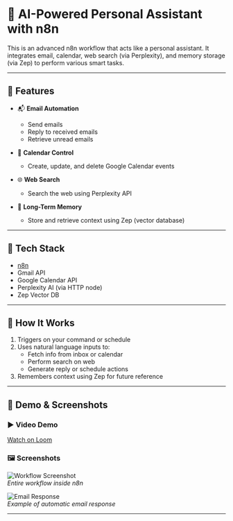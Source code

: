 # 🧠 AI-Powered Personal Assistant with n8n

This is an advanced n8n workflow that acts like a personal assistant. It integrates email, calendar, web search (via Perplexity), and memory storage (via Zep) to perform various smart tasks.

---

## 📌 Features

- 📬 **Email Automation**
  - Send emails
  - Reply to received emails
  - Retrieve unread emails
  
- 📅 **Calendar Control**
  - Create, update, and delete Google Calendar events
  
- 🌐 **Web Search**
  - Search the web using Perplexity API
  
- 🧠 **Long-Term Memory**
  - Store and retrieve context using Zep (vector database)

---

## 🧩 Tech Stack

- [n8n](https://n8n.io/)
- Gmail API
- Google Calendar API
- Perplexity AI (via HTTP node)
- Zep Vector DB

---

## 🚀 How It Works

1. Triggers on your command or schedule
2. Uses natural language inputs to:
   - Fetch info from inbox or calendar
   - Perform search on web
   - Generate reply or schedule actions
3. Remembers context using Zep for future reference

---

## 📸 Demo & Screenshots

### ▶️ **Video Demo**  
[Watch on Loom](https://loom.com/your-video-link)

### 🖼️ **Screenshots**  
![Workflow Screenshot](./screenshots/workflow-view.png)  
*Entire workflow inside n8n*

![Email Response](./screenshots/email-reply.png)  
*Example of automatic email response*

---


